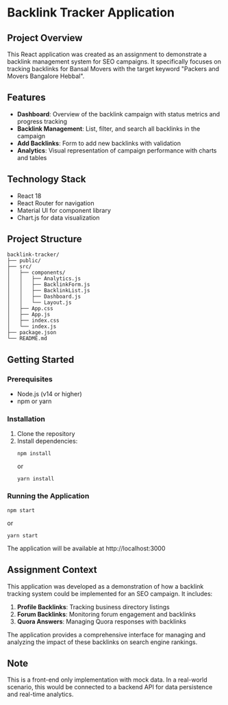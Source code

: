 # Backlink Tracker Application

## Project Overview

This React application was created as an assignment to demonstrate a backlink management system for SEO campaigns. It specifically focuses on tracking backlinks for Bansal Movers with the target keyword "Packers and Movers Bangalore Hebbal".

## Features

- **Dashboard**: Overview of the backlink campaign with status metrics and progress tracking
- **Backlink Management**: List, filter, and search all backlinks in the campaign
- **Add Backlinks**: Form to add new backlinks with validation
- **Analytics**: Visual representation of campaign performance with charts and tables

## Technology Stack

- React 18
- React Router for navigation
- Material UI for component library
- Chart.js for data visualization

## Project Structure

```
backlink-tracker/
├── public/
├── src/
│   ├── components/
│   │   ├── Analytics.js
│   │   ├── BacklinkForm.js
│   │   ├── BacklinkList.js
│   │   ├── Dashboard.js
│   │   └── Layout.js
│   ├── App.css
│   ├── App.js
│   ├── index.css
│   └── index.js
├── package.json
└── README.md
```

## Getting Started

### Prerequisites

- Node.js (v14 or higher)
- npm or yarn

### Installation

1. Clone the repository
2. Install dependencies:
   ```
   npm install
   ```
   or
   ```
   yarn install
   ```

### Running the Application

```
npm start
```
or
```
yarn start
```

The application will be available at http://localhost:3000

## Assignment Context

This application was developed as a demonstration of how a backlink tracking system could be implemented for an SEO campaign. It includes:

1. **Profile Backlinks**: Tracking business directory listings
2. **Forum Backlinks**: Monitoring forum engagement and backlinks
3. **Quora Answers**: Managing Quora responses with backlinks

The application provides a comprehensive interface for managing and analyzing the impact of these backlinks on search engine rankings.

## Note

This is a front-end only implementation with mock data. In a real-world scenario, this would be connected to a backend API for data persistence and real-time analytics.
